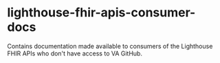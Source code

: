 # lighthouse-fhir-apis-consumer-docs
Contains documentation made available to consumers of the Lighthouse FHIR APIs who don't have access to VA GitHub.
